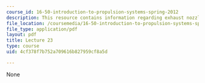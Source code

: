 ```yaml
---
course_id: 16-50-introduction-to-propulsion-systems-spring-2012
description: This resource contains information regarding exhaust nozzles.
file_location: /coursemedia/16-50-introduction-to-propulsion-systems-spring-2012/4cf378f7b752a709616b827959cf8a5d_MIT16_50S12_lec23.pdf
file_type: application/pdf
layout: pdf
title: Lecture 23
type: course
uid: 4cf378f7b752a709616b827959cf8a5d

---
```

None